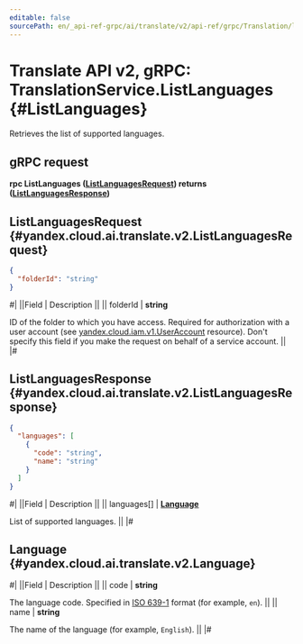 ```yaml
---
editable: false
sourcePath: en/_api-ref-grpc/ai/translate/v2/api-ref/grpc/Translation/listLanguages.md
---
```


# Translate API v2, gRPC: TranslationService.ListLanguages {#ListLanguages}

Retrieves the list of supported languages.

## gRPC request

**rpc ListLanguages ([ListLanguagesRequest](#yandex.cloud.ai.translate.v2.ListLanguagesRequest)) returns ([ListLanguagesResponse](#yandex.cloud.ai.translate.v2.ListLanguagesResponse))**

## ListLanguagesRequest {#yandex.cloud.ai.translate.v2.ListLanguagesRequest}

```json
{
  "folderId": "string"
}
```

#|
||Field | Description ||
|| folderId | **string**

ID of the folder to which you have access.
Required for authorization with a user account (see [yandex.cloud.iam.v1.UserAccount](/docs/iam/api-ref/grpc/Federation/listUserAccounts#yandex.cloud.iam.v1.UserAccount) resource).
Don't specify this field if you make the request on behalf of a service account. ||
|#

## ListLanguagesResponse {#yandex.cloud.ai.translate.v2.ListLanguagesResponse}

```json
{
  "languages": [
    {
      "code": "string",
      "name": "string"
    }
  ]
}
```

#|
||Field | Description ||
|| languages[] | **[Language](#yandex.cloud.ai.translate.v2.Language)**

List of supported languages. ||
|#

## Language {#yandex.cloud.ai.translate.v2.Language}

#|
||Field | Description ||
|| code | **string**

The language code.
Specified in [ISO 639-1](https://en.wikipedia.org/wiki/ISO_639-1) format (for example, `` en ``). ||
|| name | **string**

The name of the language (for example, `` English ``). ||
|#